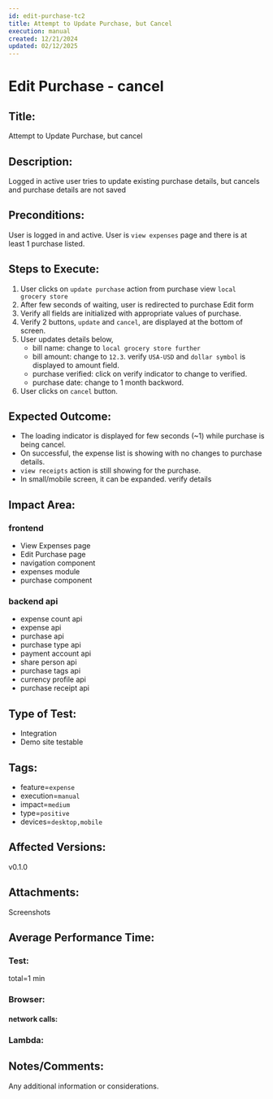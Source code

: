 ```yaml
---
id: edit-purchase-tc2
title: Attempt to Update Purchase, but Cancel
execution: manual
created: 12/21/2024
updated: 02/12/2025
---
```


# Edit Purchase - cancel

## Title:

Attempt to Update Purchase, but cancel

## Description:

Logged in active user tries to update existing purchase details, but cancels and purchase details are not saved

## Preconditions:

User is logged in and active. User is `view expenses` page and there is at least 1 purchase listed.

## Steps to Execute:

1. User clicks on `update purchase` action from purchase view `local grocery store`
2. After few seconds of waiting, user is redirected to purchase Edit form
3. Verify all fields are initialized with appropriate values of purchase.
4. Verify 2 buttons, `update` and `cancel`, are displayed at the bottom of screen.
5. User updates details below,
   - bill name: change to `local grocery store further`
   - bill amount: change to `12.3`. verify `USA-USD` and `dollar symbol` is displayed to amount field.
   - purchase verified: click on verify indicator to change to verified.
   - purchase date: change to 1 month backword.
6. User clicks on `cancel` button.

## Expected Outcome:

- The loading indicator is displayed for few seconds (~1) while purchase is being cancel.
- On successful, the expense list is showing with no changes to purchase details.
- `view receipts` action is still showing for the purchase.
- In small/mobile screen, it can be expanded. verify details

## Impact Area:

### frontend

- View Expenses page
- Edit Purchase page
- navigation component
- expenses module
- purchase component

### backend api

- expense count api
- expense api
- purchase api
- purchase type api
- payment account api
- share person api
- purchase tags api
- currency profile api
- purchase receipt api

## Type of Test:

- Integration
- Demo site testable

## Tags:

- feature=`expense`
- execution=`manual`
- impact=`medium`
- type=`positive`
- devices=`desktop,mobile`

## Affected Versions:

v0.1.0

## Attachments:

Screenshots

## Average Performance Time:

### Test:

total=1 min

### Browser:

#### network calls:

### Lambda:

## Notes/Comments:

Any additional information or considerations.
